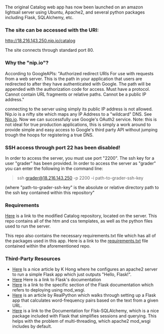 


The original Catalog web app has now been launched on an amazon lightsail server using Ubuntu, Apache2, and several python packages including Flask, SQLAlchemy, etc.<br>

### The site can be accessed with the URI:<br> 
http://18.216.143.250.nip.io/catalog

The site connects through standard port 80.

### Why the "nip.io"?
According to GoogleAPIs:
"Authorized redirect URIs
For use with requests from a web server. This is the path in your application that users are redirected to after they have authenticated with Google. The path will be appended with the authorization code for access. Must have a protocol. Cannot contain URL fragments or relative paths. Cannot be a public IP address."

connecting to the server using simply its public IP address is not allowed. Nip.io is a nifty site which maps any IP Address to a "wildcard" DNS. See <a href="http://nip.io/">Nip.io</a>. Now we can successfully use Google's OAuth2 service. Note: this is not ideal for true production applications, this is simply a work around to provide simple and easy access to Google's third party API without jumping trough the hoops for registering a true DNS.

### SSH access through port 22 has been disabled!
In order to access the server, you must use port "2200".
The ssh key for a user "grader" has been provided. In order to access the server as "grader" you can enter the following in the command line:

> ssh grader@18.216.143.250 -p 2200 -i path-to-grader-ssh-key

(where "path-to-grader-ssh-key" is the absolute or relative directory path to the ssh key contained within this repository"

### Requirements
<a href="https://github.com/JPatrick9793/Udacity_Catalog_2_Ubuntu">Here</a> is a link to the modified Catalog repository, located on the server. This repo contains all of the htm and css templates, as well as the python files used to run the server.

This repo also contains the necessary requirements.txt file which has all of the packages used in this app. Here is a link to the <a href="https://github.com/JPatrick9793/Udacity_Catalog_2_Ubuntu/blob/master/requirements.txt" target="_blank">requirements.txt</a> file contained within the aforementioned repo.

### Third-Party Resources
* <a href="http://www.bogotobogo.com/python/Flask/Python_Flask_HelloWorld_App_with_Apache_WSGI_Ubuntu14.php">Here</a> Is a nice article by K Hong where he configures an apache2 server to run a simple Flask app which just outputs "Hello, Flask!".
* <a href="http://flask.pocoo.org/docs/0.12/">Here</a> Here is a link to Flask's documentation
* <a href="http://flask.pocoo.org/docs/0.12/deploying/mod_wsgi/">Here</a> is a link to the specific section of the Flask documentation which refers to deploying using mod_wsgi.
* <a href="https://realpython.com/blog/python/flask-by-example-part-2-postgres-sqlalchemy-and-alembic/">Here</a> is an article by RealPython which walks through setting up a Flask app that calculates word-frequency pairs based on the text from a given URL.
* <a href="http://flask-sqlalchemy.pocoo.org/2.3/">Here</a> is a link to the Documentation for Flsk-SQLAlchemy, which is a nice package included with Flask that simplifies sessions and querying. This helps with the problem of multi-threading, which apache2 mod_wsgi includes by default.
